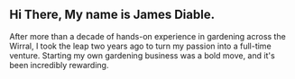 ## Hi There, My name is James Diable.
<p>After more than a decade of hands-on experience in gardening across the Wirral, I took the leap two years ago to turn my passion into a full-time venture. Starting my own gardening business was a bold move, and it's been incredibly rewarding.</p>
